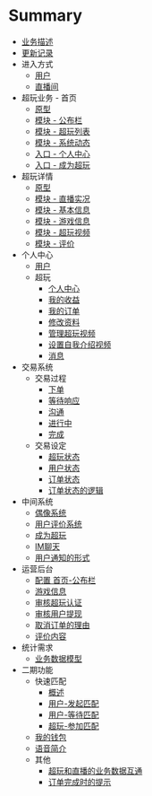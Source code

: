 # Summary

* [业务描述](readme.md)
* [更新记录](log.md)
* 进入方式
    * [用户](app/entrance-user.md)
    * [直播间](app/entrance-live.md)
* 超玩业务 - 首页
    * [原型](app/index-xplay.md)
    * [模块 - 公布栏](app/index-banner.md)
    * [模块 - 超玩列表](app/index-xplayer-list.md)
    * [模块 - 系统动态](app/index-speaker.md)
    * [入口 - 个人中心](app/entrance-my.md)
    * [入口 - 成为超玩](app/entrance-beidol.md)
* 超玩详情
    * [原型](app/xplayer-info.md)
    * [模块 - 直播实况](app/xplayer-info-live.md)
    * [模块 - 基本信息](app/xplayer-info-base.md)
    * [模块 - 游戏信息](app/xplayer-info-game.md)
    * [模块 - 超玩视频](app/xplayer-info-video.md)
    * [模块 - 评价](app/xplayer-info-evaluate.md)
* 个人中心
    * [用户](app/index-my-user.md)
    * 超玩
        * [个人中心](app/index-my-xplayer.md)
        * [我的收益](app/index-my-xplayer-wallet.md)
        * [我的订单](app/order-list.md)
        * [修改资料](app/xplayer-info-edit.md)
        * [管理超玩视频](app/idol-video-manage.md)
        * [设置自我介绍视频](app/introducevideo-setting.md)
        * [消息](app/message.md)
* 交易系统
	* 交易过程
		* [下单](app/order-create.md)
		* [等待响应](app/order-new.md)
		* [沟通](app/order-communicate.md)
		* [进行中](app/im.md)
		* [完成](app/order-finished.md)
	* 交易设定
		* [超玩状态](app/order-xplayer-state.md)
		* [用户状态](app/order-user-state.md)
		* [订单状态](app/order-state.md)
		* [订单状态的逻辑](app/order-logic.md)
* 中间系统
    * [偶像系统](app/idol-list.md)
    * [用户评价系统](app/evaluate.md)
    * [成为超玩](app/verify.md)
    * [IM聊天](app/im-extra.md)
    * [用户通知的形式](app/notice.md)
* 运营后台
    * [配置 首页-公布栏](app/console-index-ad.md)
    * [游戏信息](app/console-gameinfo.md)
    * [审核超玩认证](app/console-verify.md)
    * [审核用户提现](app/console-takeout-verify.md)
    * [取消订单的理由](app/order-cancelreason.md)
    * [评价内容](app/evaluate-quickreplylist.md)
* 统计需求
	* [业务数据模型](app/statistics.md)
* 二期功能
    * 快速匹配
	    * [概述](app/quickstart.md)
	    * [用户-发起匹配](app/quickstart-start.md)
	    * [用户-等待匹配](app/quickstart-wait.md)
	    * [超玩-参加匹配](app/quickstart-join.md)
    * [我的钱包](app/wallet.md)
    * [语音简介](app/voiceintroduce.md)
	* 其他
        * [超玩和直播的业务数据互通](app/data-share.md)
        * [订单完成时的提示](app/complete-notice.md)


